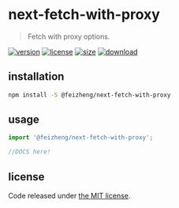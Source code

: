 # next-fetch-with-proxy
> Fetch with proxy options.

[![version][version-image]][version-url]
[![license][license-image]][license-url]
[![size][size-image]][size-url]
[![download][download-image]][download-url]

## installation
```bash
npm install -S @feizheng/next-fetch-with-proxy
```

## usage
```js
import '@feizheng/next-fetch-with-proxy';

//DOCS here!
```

## license
Code released under [the MIT license](https://github.com/afeiship/next-fetch-with-proxy/blob/master/LICENSE.txt).

[version-image]: https://img.shields.io/npm/v/@feizheng/next-fetch-with-proxy
[version-url]: https://npmjs.org/package/@feizheng/next-fetch-with-proxy

[license-image]: https://img.shields.io/npm/l/@feizheng/next-fetch-with-proxy
[license-url]: https://github.com/afeiship/next-fetch-with-proxy/blob/master/LICENSE.txt

[size-image]: https://img.shields.io/bundlephobia/minzip/@feizheng/next-fetch-with-proxy
[size-url]: https://github.com/afeiship/next-fetch-with-proxy/blob/master/dist/next-fetch-with-proxy.min.js

[download-image]: https://img.shields.io/npm/dm/@feizheng/next-fetch-with-proxy
[download-url]: https://www.npmjs.com/package/@feizheng/next-fetch-with-proxy
